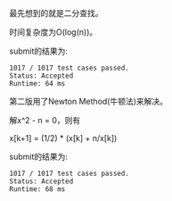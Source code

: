 最先想到的就是二分查找。

时间复杂度为O(log(n))。

submit的结果为:
```
1017 / 1017 test cases passed.
Status: Accepted
Runtime: 64 ms
```

第二版用了Newton Method(牛顿法)来解决。

解x^2 - n = 0，则有

x[k+1] = (1/2) * (x[k] + n/x[k])

submit的结果为:
```
1017 / 1017 test cases passed.
Status: Accepted
Runtime: 68 ms
```
